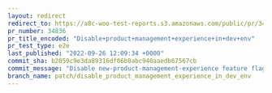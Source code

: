 ```yaml
---
layout: redirect
redirect_to: https://a8c-woo-test-reports.s3.amazonaws.com/public/pr/34836/e2e/index.html
pr_number: 34836
pr_title_encoded: "Disable+product+management+experience+in+dev+env"
pr_test_type: e2e
last_published: "2022-09-26 12:09:34 +0000"
commit_sha: b2059c9e3da89316df06b0abc940aaedb67567cb
commit_message: "Disable new-product-management-experience feature flag in development"
branch_name: patch/disable_product_management_experience_in_dev_env
---
```

